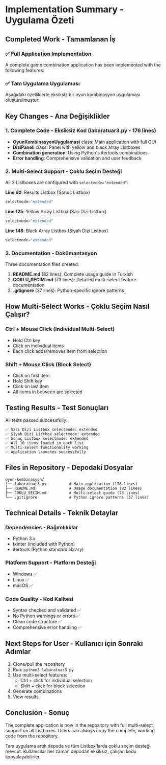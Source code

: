 # Implementation Summary - Uygulama Özeti

## Completed Work - Tamamlanan İş

### ✅ Full Application Implementation
A complete game combination application has been implemented with the following features:

### ✅ Tam Uygulama Uygulaması
Aşağıdaki özelliklerle eksiksiz bir oyun kombinasyon uygulaması oluşturulmuştur:

## Key Changes - Ana Değişiklikler

### 1. Complete Code - Eksiksiz Kod (labaratuar3.py - 176 lines)
- **OyunKombinasyonUygulamasi** class: Main application with full GUI
- **DiziPaneli** class: Panel with yellow and black array Listboxes
- **Combination generation**: Using Python's itertools.combinations
- **Error handling**: Comprehensive validation and user feedback

### 2. Multi-Select Support - Çoklu Seçim Desteği

All 3 Listboxes are configured with `selectmode="extended"`:

**Line 60**: Results Listbox (Sonuç Listbox)
```python
selectmode="extended"
```

**Line 125**: Yellow Array Listbox (Sarı Dizi Listbox)
```python
selectmode="extended"
```

**Line 148**: Black Array Listbox (Siyah Dizi Listbox)
```python
selectmode="extended"
```

### 3. Documentation - Dokümantasyon

Three documentation files created:

1. **README.md** (82 lines): Complete usage guide in Turkish
2. **COKLU_SECIM.md** (73 lines): Detailed multi-select feature documentation
3. **.gitignore** (37 lines): Python-specific ignore patterns

## How Multi-Select Works - Çoklu Seçim Nasıl Çalışır?

### Ctrl + Mouse Click (Individual Multi-Select)
- Hold Ctrl key
- Click on individual items
- Each click adds/removes item from selection

### Shift + Mouse Click (Block Select)
- Click on first item
- Hold Shift key
- Click on last item
- All items in between are selected

## Testing Results - Test Sonuçları

All tests passed successfully:
```
✅ Sarı Dizi Listbox selectmode: extended
✅ Siyah Dizi Listbox selectmode: extended
✅ Sonuç Listbox selectmode: extended
✅ All 10 items loaded in each list
✅ Multi-select functionality working
✅ Application launches successfully
```

## Files in Repository - Depodaki Dosyalar

```
oyun-kombinasyon/
├── labaratuar3.py          # Main application (176 lines)
├── README.md               # Usage documentation (82 lines)
├── COKLU_SECIM.md          # Multi-select guide (73 lines)
└── .gitignore              # Python ignore patterns (37 lines)
```

## Technical Details - Teknik Detaylar

### Dependencies - Bağımlılıklar
- Python 3.x
- tkinter (included with Python)
- itertools (Python standard library)

### Platform Support - Platform Desteği
- Windows ✅
- Linux ✅
- macOS ✅

### Code Quality - Kod Kalitesi
- Syntax checked and validated ✅
- No Python warnings or errors ✅
- Clean code structure ✅
- Comprehensive error handling ✅

## Next Steps for User - Kullanıcı için Sonraki Adımlar

1. Clone/pull the repository
2. Run: `python3 labaratuar3.py`
3. Use multi-select features:
   - Ctrl + click for individual selection
   - Shift + click for block selection
4. Generate combinations
5. View results

## Conclusion - Sonuç

The complete application is now in the repository with full multi-select support on all Listboxes. Users can always copy the complete, working code from the repository.

Tam uygulama artık depoda ve tüm Listbox'larda çoklu seçim desteği mevcut. Kullanıcılar her zaman depodan eksiksiz, çalışan kodu kopyalayabilirler.
